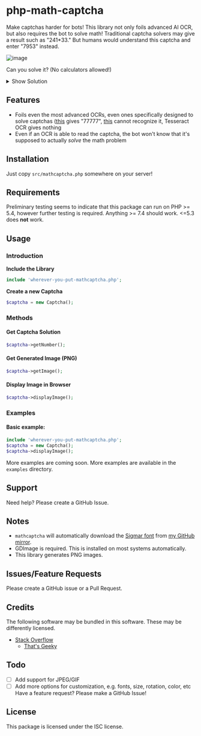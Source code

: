 # php-math-captcha

Make captchas harder for bots! This library not only foils advanced AI OCR, but also requires the bot to solve math! Traditional captcha solvers may give a result such as "241\*33." But humans would understand this captcha and enter "7953" instead.

![image](https://user-images.githubusercontent.com/76186054/234424702-8d731d4f-1e04-41fa-a472-43f8a5b8118e.png)

Can you solve it? (No calculators allowed!)

<details>
 <summary>Show Solution</summary>
 
 73\*2\*2\*4\*(2+1)
 
 = 73\*2\*2\*4\*3
 
 = 73\*4\*12
 
 = 73\*48 (OK fine you can use a calculator on this one)
 
 **= 3504**
 
</details>

## Features

 - Foils even the most advanced OCRs, even ones specifically designed to solve captchas ([this](https://huggingface.co/spaces/keras-io/ocr-for-captcha) gives "77777", [this](https://www.onlineocr.net/) cannot recognize it, Tesseract OCR gives nothing
 - Even if an OCR is able to read the captcha, the bot won't know that it's supposed to actually *solve* the math problem

## Installation
Just copy `src/mathcaptcha.php` somewhere on your server!
## Requirements
Preliminary testing seems to indicate that this package can run on PHP >= 5.4, however further testing is required. Anything >= 7.4 should work. <=5.3 does **not** work.
## Usage
### Introduction
**Include the Library**
```php
include 'wherever-you-put-mathcaptcha.php';
```
**Create a new Captcha**
```php
$captcha = new Captcha();
```
### Methods
#### Get Captcha Solution
```php
$captcha->getNumber();
```
#### Get Generated Image (PNG)
```php
$captcha->getImage();
```
#### Display Image in Browser
```php
$captcha->displayImage();
```
### Examples
#### Basic example:
```php
include 'wherever-you-put-mathcaptcha.php';
$captcha = new Captcha();
$captcha->displayImage();
```
More examples are coming soon.
More examples are available in the `examples` directory.
## Support
Need help? Please create a GitHub Issue.
## Notes
 - `mathcaptcha` will automatically download the [Sigmar font](https://fonts.google.com/specimen/Sigmar) from [my GitHub mirror](https://github.com/fakerybakery/libincludes/tree/main/fonts/sigmar).
 - GDImage is required. This is installed on most systems automatically.
 - This library generates PNG images.
## Issues/Feature Requests
Please create a GitHub issue or a Pull Request.
## Credits
The following software may be bundled in this software. These may be differently licensed.
- [Stack Overflow](https://stackoverflow.com/a/47362429)
  - [That's Geeky](https://www.thatsgeeky.com/2011/03/prime-factoring-with-php/)
## Todo
 - [ ] Add support for JPEG/GIF
 - [ ] Add more options for customization, e.g. fonts, size, rotation, color, etc
Have a feature request? Please make a GitHub Issue!
## License
This package is licensed under the ISC license.
